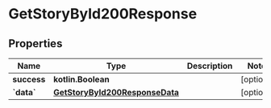 
# GetStoryById200Response

## Properties
| Name | Type | Description | Notes |
| ------------ | ------------- | ------------- | ------------- |
| **success** | **kotlin.Boolean** |  |  [optional] |
| **&#x60;data&#x60;** | [**GetStoryById200ResponseData**](GetStoryById200ResponseData.md) |  |  [optional] |



